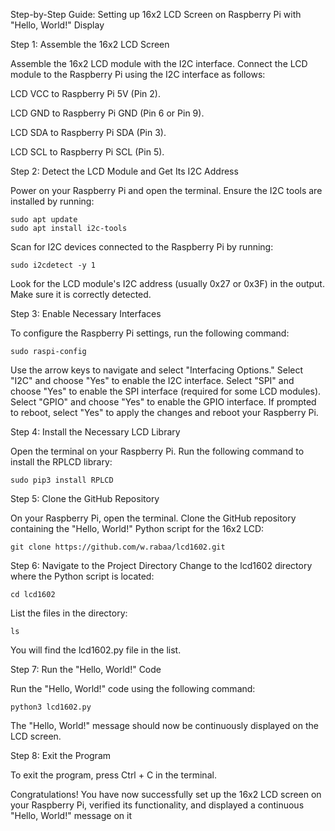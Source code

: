 Step-by-Step Guide: Setting up 16x2 LCD Screen on Raspberry Pi with "Hello, World!" Display

Step 1: Assemble the 16x2 LCD Screen

Assemble the 16x2 LCD module with the I2C interface.
Connect the LCD module to the Raspberry Pi using the I2C interface as follows:

 LCD VCC to Raspberry Pi 5V (Pin 2).
        
LCD GND to Raspberry Pi GND (Pin 6 or Pin 9).
        
LCD SDA to Raspberry Pi SDA (Pin 3).
        
LCD SCL to Raspberry Pi SCL (Pin 5).

Step 2: Detect the LCD Module and Get Its I2C Address

Power on your Raspberry Pi and open the terminal.
Ensure the I2C tools are installed by running:

    sudo apt update
    sudo apt install i2c-tools

 Scan for I2C devices connected to the Raspberry Pi by running:

    sudo i2cdetect -y 1

Look for the LCD module's I2C address (usually 0x27 or 0x3F) in the output. Make sure it is correctly detected.

Step 3: Enable Necessary Interfaces

To configure the Raspberry Pi settings, run the following command:

    sudo raspi-config
    
Use the arrow keys to navigate and select "Interfacing Options."
Select "I2C" and choose "Yes" to enable the I2C interface.
Select "SPI" and choose "Yes" to enable the SPI interface (required for some LCD modules).
Select "GPIO" and choose "Yes" to enable the GPIO interface.
If prompted to reboot, select "Yes" to apply the changes and reboot your Raspberry Pi.

Step 4: Install the Necessary LCD Library

Open the terminal on your Raspberry Pi.
Run the following command to install the RPLCD library:

    sudo pip3 install RPLCD

Step 5: Clone the GitHub Repository

On your Raspberry Pi, open the terminal.
Clone the GitHub repository containing the "Hello, World!" Python script for the 16x2 LCD:

    git clone https://github.com/w.rabaa/lcd1602.git

Step 6: Navigate to the Project Directory
Change to the lcd1602 directory where the Python script is located:

    cd lcd1602

List the files in the directory:

    ls

You will find the lcd1602.py file in the list.

Step 7: Run the "Hello, World!" Code

Run the "Hello, World!" code using the following command:

    python3 lcd1602.py

The "Hello, World!" message should now be continuously displayed on the LCD screen.

Step 8: Exit the Program

To exit the program, press Ctrl + C in the terminal.

Congratulations! You have now successfully set up the 16x2 LCD screen on your Raspberry Pi, verified its functionality, and displayed a continuous "Hello, World!" message on it

